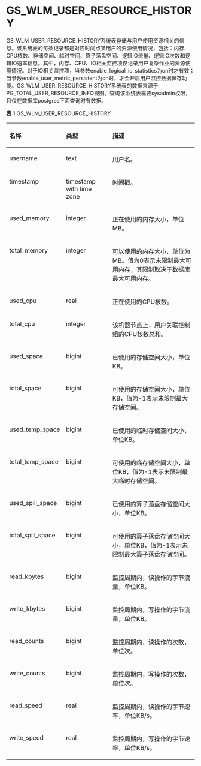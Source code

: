 # GS\_WLM\_USER\_RESOURCE\_HISTORY<a name="ZH-CN_TOPIC_0000001152202091"></a>

GS\_WLM\_USER\_RESOURCE\_HISTORY系统表存储与用户使用资源相关的信息。该系统表的每条记录都是对应时间点某用户的资源使用情况，包括：内存、CPU核数、存储空间、临时空间、算子落盘空间、逻辑IO流量、逻辑IO次数和逻辑IO速率信息。其中，内存、CPU、IO相关监控项仅记录用户复杂作业的资源使用情况。对于IO相关监控项，当参数enable\_logical\_io\_statistics为on时才有效；当参数enable\_user\_metric\_persistent为on时，才会开启用户监控数据保存功能。GS\_WLM\_USER\_RESOURCE\_HISTORY系统表的数据来源于PG\_TOTAL\_USER\_RESOURCE\_INFO视图。查询该系统表需要sysadmin权限，且仅在数据库postgres下面查询时有数据。

**表 1**  GS\_WLM\_USER\_RESOURCE\_HISTORY

<a name="table15633834175114"></a>
<table><thead align="left"><tr id="row17633143412517"><th class="cellrowborder" valign="top" width="20.42204220422042%" id="mcps1.2.4.1.1"><p id="p53185310511"><a name="p53185310511"></a><a name="p53185310511"></a>名称</p>
</th>
<th class="cellrowborder" valign="top" width="26.092609260926093%" id="mcps1.2.4.1.2"><p id="p1463383485112"><a name="p1463383485112"></a><a name="p1463383485112"></a>类型</p>
</th>
<th class="cellrowborder" valign="top" width="53.48534853485349%" id="mcps1.2.4.1.3"><p id="p186331534145111"><a name="p186331534145111"></a><a name="p186331534145111"></a>描述</p>
</th>
</tr>
</thead>
<tbody><tr id="row1563313416518"><td class="cellrowborder" valign="top" width="20.42204220422042%" headers="mcps1.2.4.1.1 "><p id="p16634133417511"><a name="p16634133417511"></a><a name="p16634133417511"></a>username</p>
</td>
<td class="cellrowborder" valign="top" width="26.092609260926093%" headers="mcps1.2.4.1.2 "><p id="p563483485115"><a name="p563483485115"></a><a name="p563483485115"></a>text</p>
</td>
<td class="cellrowborder" valign="top" width="53.48534853485349%" headers="mcps1.2.4.1.3 "><p id="p86341934145113"><a name="p86341934145113"></a><a name="p86341934145113"></a>用户名。</p>
</td>
</tr>
<tr id="row56348346517"><td class="cellrowborder" valign="top" width="20.42204220422042%" headers="mcps1.2.4.1.1 "><p id="p16634634135117"><a name="p16634634135117"></a><a name="p16634634135117"></a>timestamp</p>
</td>
<td class="cellrowborder" valign="top" width="26.092609260926093%" headers="mcps1.2.4.1.2 "><p id="p863415348515"><a name="p863415348515"></a><a name="p863415348515"></a>timestamp with time zone</p>
</td>
<td class="cellrowborder" valign="top" width="53.48534853485349%" headers="mcps1.2.4.1.3 "><p id="p86348343514"><a name="p86348343514"></a><a name="p86348343514"></a>时间戳。</p>
</td>
</tr>
<tr id="row13634143413512"><td class="cellrowborder" valign="top" width="20.42204220422042%" headers="mcps1.2.4.1.1 "><p id="p96344345511"><a name="p96344345511"></a><a name="p96344345511"></a>used_memory</p>
</td>
<td class="cellrowborder" valign="top" width="26.092609260926093%" headers="mcps1.2.4.1.2 "><p id="p16634234165117"><a name="p16634234165117"></a><a name="p16634234165117"></a>integer</p>
</td>
<td class="cellrowborder" valign="top" width="53.48534853485349%" headers="mcps1.2.4.1.3 "><p id="p263473418512"><a name="p263473418512"></a><a name="p263473418512"></a>正在使用的内存大小，单位MB。</p>
</td>
</tr>
<tr id="row126341834205118"><td class="cellrowborder" valign="top" width="20.42204220422042%" headers="mcps1.2.4.1.1 "><p id="p2634123411519"><a name="p2634123411519"></a><a name="p2634123411519"></a>total_memory</p>
</td>
<td class="cellrowborder" valign="top" width="26.092609260926093%" headers="mcps1.2.4.1.2 "><p id="p136348343517"><a name="p136348343517"></a><a name="p136348343517"></a>integer</p>
</td>
<td class="cellrowborder" valign="top" width="53.48534853485349%" headers="mcps1.2.4.1.3 "><p id="p7634234165116"><a name="p7634234165116"></a><a name="p7634234165116"></a>可以使用的内存大小，单位为MB。值为0表示未限制最大可用内存，其限制取决于数据库最大可用内存。</p>
</td>
</tr>
<tr id="row15634134105111"><td class="cellrowborder" valign="top" width="20.42204220422042%" headers="mcps1.2.4.1.1 "><p id="p1634034115116"><a name="p1634034115116"></a><a name="p1634034115116"></a>used_cpu</p>
</td>
<td class="cellrowborder" valign="top" width="26.092609260926093%" headers="mcps1.2.4.1.2 "><p id="p13634434115117"><a name="p13634434115117"></a><a name="p13634434115117"></a>real</p>
</td>
<td class="cellrowborder" valign="top" width="53.48534853485349%" headers="mcps1.2.4.1.3 "><p id="p163483412516"><a name="p163483412516"></a><a name="p163483412516"></a>正在使用的CPU核数。</p>
</td>
</tr>
<tr id="row4634193413513"><td class="cellrowborder" valign="top" width="20.42204220422042%" headers="mcps1.2.4.1.1 "><p id="p1463433411511"><a name="p1463433411511"></a><a name="p1463433411511"></a>total_cpu</p>
</td>
<td class="cellrowborder" valign="top" width="26.092609260926093%" headers="mcps1.2.4.1.2 "><p id="p1563423465112"><a name="p1563423465112"></a><a name="p1563423465112"></a>integer</p>
</td>
<td class="cellrowborder" valign="top" width="53.48534853485349%" headers="mcps1.2.4.1.3 "><p id="p3634113455111"><a name="p3634113455111"></a><a name="p3634113455111"></a>该机器节点上，用户关联控制组的CPU核数总和。</p>
</td>
</tr>
<tr id="row56341434195116"><td class="cellrowborder" valign="top" width="20.42204220422042%" headers="mcps1.2.4.1.1 "><p id="p963443418513"><a name="p963443418513"></a><a name="p963443418513"></a>used_space</p>
</td>
<td class="cellrowborder" valign="top" width="26.092609260926093%" headers="mcps1.2.4.1.2 "><p id="p18634173419511"><a name="p18634173419511"></a><a name="p18634173419511"></a>bigint</p>
</td>
<td class="cellrowborder" valign="top" width="53.48534853485349%" headers="mcps1.2.4.1.3 "><p id="p6634173415512"><a name="p6634173415512"></a><a name="p6634173415512"></a>已使用的存储空间大小，单位KB。</p>
</td>
</tr>
<tr id="row5634133410512"><td class="cellrowborder" valign="top" width="20.42204220422042%" headers="mcps1.2.4.1.1 "><p id="p6635163445111"><a name="p6635163445111"></a><a name="p6635163445111"></a>total_space</p>
</td>
<td class="cellrowborder" valign="top" width="26.092609260926093%" headers="mcps1.2.4.1.2 "><p id="p46351834185110"><a name="p46351834185110"></a><a name="p46351834185110"></a>bigint</p>
</td>
<td class="cellrowborder" valign="top" width="53.48534853485349%" headers="mcps1.2.4.1.3 "><p id="p1863573485110"><a name="p1863573485110"></a><a name="p1863573485110"></a>可使用的存储空间大小，单位KB，值为-1表示未限制最大存储空间。</p>
</td>
</tr>
<tr id="row176354342517"><td class="cellrowborder" valign="top" width="20.42204220422042%" headers="mcps1.2.4.1.1 "><p id="p14635153416513"><a name="p14635153416513"></a><a name="p14635153416513"></a>used_temp_space</p>
</td>
<td class="cellrowborder" valign="top" width="26.092609260926093%" headers="mcps1.2.4.1.2 "><p id="p1663514348513"><a name="p1663514348513"></a><a name="p1663514348513"></a>bigint</p>
</td>
<td class="cellrowborder" valign="top" width="53.48534853485349%" headers="mcps1.2.4.1.3 "><p id="p7635113415114"><a name="p7635113415114"></a><a name="p7635113415114"></a>已使用的临时存储空间大小，单位KB。</p>
</td>
</tr>
<tr id="row10635173445119"><td class="cellrowborder" valign="top" width="20.42204220422042%" headers="mcps1.2.4.1.1 "><p id="p9635143425116"><a name="p9635143425116"></a><a name="p9635143425116"></a>total_temp_space</p>
</td>
<td class="cellrowborder" valign="top" width="26.092609260926093%" headers="mcps1.2.4.1.2 "><p id="p1263513410516"><a name="p1263513410516"></a><a name="p1263513410516"></a>bigint</p>
</td>
<td class="cellrowborder" valign="top" width="53.48534853485349%" headers="mcps1.2.4.1.3 "><p id="p17635734175119"><a name="p17635734175119"></a><a name="p17635734175119"></a>可使用的临存储空间大小，单位KB，值为-1表示未限制最大临时存储空间。</p>
</td>
</tr>
<tr id="row3635113455119"><td class="cellrowborder" valign="top" width="20.42204220422042%" headers="mcps1.2.4.1.1 "><p id="p11635934105114"><a name="p11635934105114"></a><a name="p11635934105114"></a>used_spill_space</p>
</td>
<td class="cellrowborder" valign="top" width="26.092609260926093%" headers="mcps1.2.4.1.2 "><p id="p16351334175118"><a name="p16351334175118"></a><a name="p16351334175118"></a>bigint</p>
</td>
<td class="cellrowborder" valign="top" width="53.48534853485349%" headers="mcps1.2.4.1.3 "><p id="p13635434205119"><a name="p13635434205119"></a><a name="p13635434205119"></a>已使用的算子落盘存储空间大小，单位KB。</p>
</td>
</tr>
<tr id="row86359341514"><td class="cellrowborder" valign="top" width="20.42204220422042%" headers="mcps1.2.4.1.1 "><p id="p1163543415120"><a name="p1163543415120"></a><a name="p1163543415120"></a>total_spill_space</p>
</td>
<td class="cellrowborder" valign="top" width="26.092609260926093%" headers="mcps1.2.4.1.2 "><p id="p36356343510"><a name="p36356343510"></a><a name="p36356343510"></a>bigint</p>
</td>
<td class="cellrowborder" valign="top" width="53.48534853485349%" headers="mcps1.2.4.1.3 "><p id="p206351434105117"><a name="p206351434105117"></a><a name="p206351434105117"></a>可使用的算子落盘存储空间大小，单位KB，值为-1表示未限制最大算子落盘存储空间。</p>
</td>
</tr>
<tr id="row16635134115119"><td class="cellrowborder" valign="top" width="20.42204220422042%" headers="mcps1.2.4.1.1 "><p id="p46351034125113"><a name="p46351034125113"></a><a name="p46351034125113"></a>read_kbytes</p>
</td>
<td class="cellrowborder" valign="top" width="26.092609260926093%" headers="mcps1.2.4.1.2 "><p id="p96351034175115"><a name="p96351034175115"></a><a name="p96351034175115"></a>bigint</p>
</td>
<td class="cellrowborder" valign="top" width="53.48534853485349%" headers="mcps1.2.4.1.3 "><p id="p863533413514"><a name="p863533413514"></a><a name="p863533413514"></a>监控周期内，读操作的字节流量，单位KB。</p>
</td>
</tr>
<tr id="row136351034125115"><td class="cellrowborder" valign="top" width="20.42204220422042%" headers="mcps1.2.4.1.1 "><p id="p10635234185115"><a name="p10635234185115"></a><a name="p10635234185115"></a>write_kbytes</p>
</td>
<td class="cellrowborder" valign="top" width="26.092609260926093%" headers="mcps1.2.4.1.2 "><p id="p863523415119"><a name="p863523415119"></a><a name="p863523415119"></a>bigint</p>
</td>
<td class="cellrowborder" valign="top" width="53.48534853485349%" headers="mcps1.2.4.1.3 "><p id="p10636734165110"><a name="p10636734165110"></a><a name="p10636734165110"></a>监控周期内，写操作的字节流量，单位KB。</p>
</td>
</tr>
<tr id="row9636133465111"><td class="cellrowborder" valign="top" width="20.42204220422042%" headers="mcps1.2.4.1.1 "><p id="p1563653445111"><a name="p1563653445111"></a><a name="p1563653445111"></a>read_counts</p>
</td>
<td class="cellrowborder" valign="top" width="26.092609260926093%" headers="mcps1.2.4.1.2 "><p id="p763683465118"><a name="p763683465118"></a><a name="p763683465118"></a>bigint</p>
</td>
<td class="cellrowborder" valign="top" width="53.48534853485349%" headers="mcps1.2.4.1.3 "><p id="p1563341118139"><a name="p1563341118139"></a><a name="p1563341118139"></a>监控周期内，读操作的次数，单位次。</p>
</td>
</tr>
<tr id="row1663683417516"><td class="cellrowborder" valign="top" width="20.42204220422042%" headers="mcps1.2.4.1.1 "><p id="p66365344511"><a name="p66365344511"></a><a name="p66365344511"></a>write_counts</p>
</td>
<td class="cellrowborder" valign="top" width="26.092609260926093%" headers="mcps1.2.4.1.2 "><p id="p2636163418516"><a name="p2636163418516"></a><a name="p2636163418516"></a>bigint</p>
</td>
<td class="cellrowborder" valign="top" width="53.48534853485349%" headers="mcps1.2.4.1.3 "><p id="p763613415512"><a name="p763613415512"></a><a name="p763613415512"></a>监控周期内，写操作的次数，单位次。</p>
</td>
</tr>
<tr id="row2636734175117"><td class="cellrowborder" valign="top" width="20.42204220422042%" headers="mcps1.2.4.1.1 "><p id="p463663495117"><a name="p463663495117"></a><a name="p463663495117"></a>read_speed</p>
</td>
<td class="cellrowborder" valign="top" width="26.092609260926093%" headers="mcps1.2.4.1.2 "><p id="p1663619341518"><a name="p1663619341518"></a><a name="p1663619341518"></a>real</p>
</td>
<td class="cellrowborder" valign="top" width="53.48534853485349%" headers="mcps1.2.4.1.3 "><p id="p96361534105116"><a name="p96361534105116"></a><a name="p96361534105116"></a>监控周期内，读操作的字节速率，单位KB/s。</p>
</td>
</tr>
<tr id="row19991428101118"><td class="cellrowborder" valign="top" width="20.42204220422042%" headers="mcps1.2.4.1.1 "><p id="p12100228141112"><a name="p12100228141112"></a><a name="p12100228141112"></a>write_speed</p>
</td>
<td class="cellrowborder" valign="top" width="26.092609260926093%" headers="mcps1.2.4.1.2 "><p id="p191000288116"><a name="p191000288116"></a><a name="p191000288116"></a>real</p>
</td>
<td class="cellrowborder" valign="top" width="53.48534853485349%" headers="mcps1.2.4.1.3 "><p id="p210072812117"><a name="p210072812117"></a><a name="p210072812117"></a>监控周期内，写操作的字节速率，单位KB/s。</p>
</td>
</tr>
</tbody>
</table>

